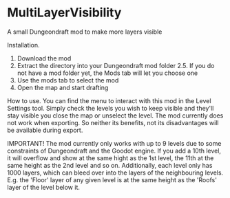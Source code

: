 # MultiLayerVisibility
A small Dungeondraft mod to make more layers visible

Installation.
1. Download the mod
2. Extract the directory into your Dungeondraft mod folder
2.5. If you do not have a mod folder yet, the Mods tab will let you choose one
3. Use the mods tab to select the mod
4. Open the map and start drafting

How to use.
You can find the menu to interact with this mod in the Level Settings tool.
Simply check the levels you wish to keep visible and they'll stay visible you close the map or unselect the level.
The mod currently does not work when exporting. So neither its benefits, not its disadvantages will be available during export.

IMPORTANT!
The mod currently only works with up to 9 levels due to some constraints of Dungeondraft and the Goodot engine.
If you add a 10th level, it will overflow and show at the same hight as the 1st level, the 11th at the same height as the 2nd level and so on.
Additionally, each level only has 1000 layers, which can bleed over into the layers of the neighbouring levels.
E.g. the 'Floor' layer of any given level is at the same height as the 'Roofs' layer of the level below it.